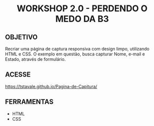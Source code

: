 <h1 align="center"> WORKSHOP 2.0 - PERDENDO O MEDO DA B3 </h1>

<h2>OBJETIVO</h2>

Recriar uma página de captura responsiva com design limpo, utilizando HTML e CSS. O exemplo em questão, busca capturar Nome, e-mail e Estado, através de formulário. 

<h2>ACESSE</h2>

https://tstavale.github.io/Pagina-de-Capitura/

<h2>FERRAMENTAS</h2>

<ul>
  <li>HTML</li>

  <li>CSS</li>
